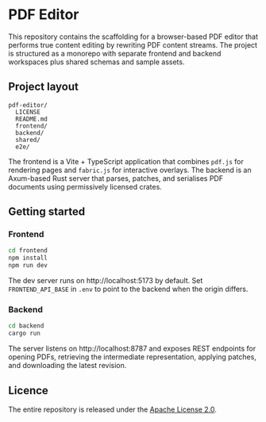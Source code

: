 # PDF Editor

This repository contains the scaffolding for a browser-based PDF editor that performs true content editing by rewriting PDF content streams. The project is structured as a monorepo with separate frontend and backend workspaces plus shared schemas and sample assets.

## Project layout

```
pdf-editor/
  LICENSE
  README.md
  frontend/
  backend/
  shared/
  e2e/
```

The frontend is a Vite + TypeScript application that combines `pdf.js` for rendering pages and `fabric.js` for interactive overlays. The backend is an Axum-based Rust server that parses, patches, and serialises PDF documents using permissively licensed crates.

## Getting started

### Frontend

```bash
cd frontend
npm install
npm run dev
```

The dev server runs on http://localhost:5173 by default. Set `FRONTEND_API_BASE` in `.env` to point to the backend when the origin differs.

### Backend

```bash
cd backend
cargo run
```

The server listens on http://localhost:8787 and exposes REST endpoints for opening PDFs, retrieving the intermediate representation, applying patches, and downloading the latest revision.

## Licence

The entire repository is released under the [Apache License 2.0](LICENSE).
